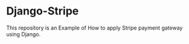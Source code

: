 # Django-Stripe
This repository is an Example of How to apply Stripe payment gateway using Django. 
